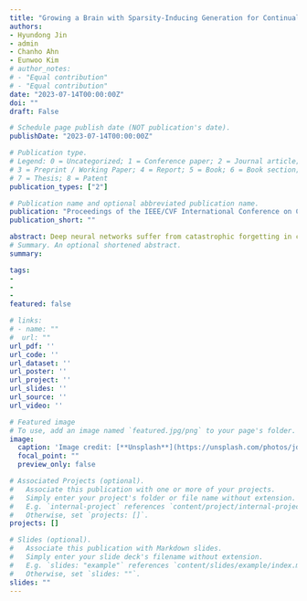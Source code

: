 ```yaml
---
title: "Growing a Brain with Sparsity‑Inducing Generation for Continual Learning"
authors:
- Hyundong Jin
- admin
- Chanho Ahn
- Eunwoo Kim
# author_notes:
# - "Equal contribution"
# - "Equal contribution"
date: "2023-07-14T00:00:00Z"
doi: ""
draft: False

# Schedule page publish date (NOT publication's date).
publishDate: "2023-07-14T00:00:00Z"

# Publication type.
# Legend: 0 = Uncategorized; 1 = Conference paper; 2 = Journal article;
# 3 = Preprint / Working Paper; 4 = Report; 5 = Book; 6 = Book section;
# 7 = Thesis; 8 = Patent
publication_types: ["2"]

# Publication name and optional abbreviated publication name.
publication: "Proceedings of the IEEE/CVF International Conference on Computer Vision (ICCV)"
publication_short: ""

abstract: Deep neural networks suffer from catastrophic forgetting in continual learning, where they tend to lose information about previously learned tasks when optimizing a new incoming task. Recent strategies isolate the important parameters for previous tasks to retain old knowledge while learning the new task. However, using the fixed old knowledge might act as an obstacle to capturing novel representations. To overcome this limitation, we propose a framework that evolves the previously allocated parameters by absorbing the knowledge of the new task. The approach performs under two different networks. The base network learns knowledge of sequential tasks, and the sparsity-inducing hypernetwork generates parameters for each time step for evolving old knowledge. The generated parameters transform old parameters of the base network to reflect the new knowledge. We design the hypernetwork to generate sparse parameters conditional to the task-specific information and the structural information of the base network. We evaluate the proposed approach on class-incremental and taskincremental learning scenarios for image classification and video action recognition tasks. Experimental results show that the proposed method consistently outperforms a large variety of continual learning approaches for those scenarios by evolving old knowledge.
# Summary. An optional shortened abstract.
summary: 

tags: 
- 
- 
- 
featured: false

# links:
# - name: ""
#  url: ""
url_pdf: ''
url_code: ''
url_dataset: ''
url_poster: ''
url_project: ''
url_slides: ''
url_source: ''
url_video: ''

# Featured image
# To use, add an image named `featured.jpg/png` to your page's folder. 
image:
  caption: 'Image credit: [**Unsplash**](https://unsplash.com/photos/jdD8gXaTZsc)'
  focal_point: ""
  preview_only: false

# Associated Projects (optional).
#   Associate this publication with one or more of your projects.
#   Simply enter your project's folder or file name without extension.
#   E.g. `internal-project` references `content/project/internal-project/index.md`.
#   Otherwise, set `projects: []`.
projects: []

# Slides (optional).
#   Associate this publication with Markdown slides.
#   Simply enter your slide deck's filename without extension.
#   E.g. `slides: "example"` references `content/slides/example/index.md`.
#   Otherwise, set `slides: ""`.
slides: ""
---
```


<!-- {{% callout note %}}
Click the *Cite* button above to demo the feature to enable visitors to import publication metadata into their reference management software.
{{% /callout %}}

{{% callout note %}}
Create your slides in Markdown - click the *Slides* button to check out the example.
{{% /callout %}} -->

<!-- Supplementary notes can be added here, including [code, math, and images](https://wowchemy.com/docs/writing-markdown-latex/). -->

